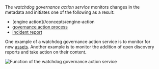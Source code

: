 <!-- SPDX-License-Identifier: CC-BY-4.0 -->
<!-- Copyright Contributors to the Egeria project. -->

The *watchdog governance action service* monitors changes in the metadata and initiates one of the following as a result:

- [engine action](/concepts/engine-action
- [governance action process](/concepts/governance-action-process)
- [incident report](/concepts/incident-report)

One example of a watchdog governance action service is to monitor for new [assets](/concepts/asset). Another example is to monitor the addition of open discovery reports and take action on their content.

![Function of the watchdog governance action service](/frameworks/gaf/watchdog-governance-action-service.svg)




